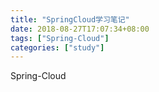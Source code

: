 ```yaml
---
title: "SpringCloud学习笔记"
date: 2018-08-27T17:07:34+08:00
tags: ["Spring-Cloud"]
categories: ["study"]
---
```


Spring-Cloud
